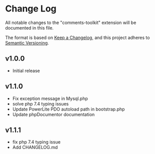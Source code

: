 # Change Log

All notable changes to the "comments-toolkit" extension will be documented in this file.

The format is based on [Keep a Changelog](https://keepachangelog.com/en/1.0.0/),
and this project adheres to [Semantic Versioning](https://semver.org/spec/v2.0.0.html).

## v1.0.0

- Initial release

## v1.1.0

- Fix exception message in Mysql.php
- solve php 7.4 typing issues
- Update PowerLite PDO autoload path in bootstrap.php
- Update phpDocumentor documentation

## v1.1.1

- fix php 7.4 typing issue
- Add CHANGELOG.md
